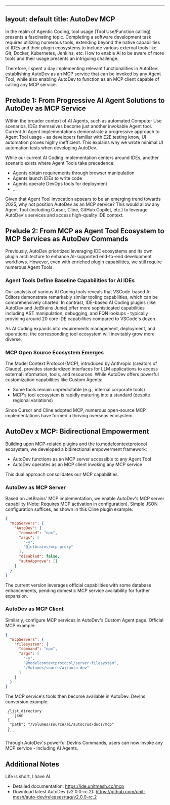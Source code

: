 

---
layout: default
title: AutoDev MCP
---

In the realm of Agentic Coding, tool usage (Tool Use/Function calling) presents a fascinating topic. Completing a software development task requires utilizing numerous tools, extending beyond the native capabilities of IDEs and their plugin ecosystems to include various external tools like Git, Docker, Kubernetes, Jenkins, etc. How to enable AI to be aware of more tools and their usage presents an intriguing challenge.

Therefore, I spent a day implementing relevant functionalities in AutoDev: establishing AutoDev as an MCP service that can be invoked by any Agent Tool, while also enabling AutoDev to function as an MCP client capable of calling any MCP service.

## Prelude 1: From Progressive AI Agent Solutions to AutoDev as MCP Service

Within the broader context of AI Agents, such as automated Computer Use scenarios, IDEs themselves become just another invokable Agent tool. Current AI Agent implementations demonstrate a progressive approach to Agent Tool usage - as developers familiar with E2E testing know, UI automation proves highly inefficient. This explains why we wrote minimal UI automation tests when developing AutoDev.

While our current AI Coding implementation centers around IDEs, another scenario exists where Agent Tools take precedence:
- Agents obtain requirements through browser manipulation
- Agents launch IDEs to write code
- Agents operate DevOps tools for deployment
- ...

Given that Agent Tool invocation appears to be an emerging trend towards 2025, why not position AutoDev as an MCP service? This would allow any Agent Tool (including Cursor, Cline, GitHub Copilot, etc.) to leverage AutoDev's services and access high-quality IDE context.

## Prelude 2: From MCP as Agent Tool Ecosystem to MCP Services as AutoDev Commands

Previously, AutoDev prioritized leveraging IDE ecosystems and its own plugin architecture to enhance AI-supported end-to-end development workflows. However, even with enriched plugin capabilities, we still require numerous Agent Tools.

### Agent Tools Define Baseline Capabilities for AI IDEs

Our analysis of various AI Coding tools reveals that VSCode-based AI Editors demonstrate remarkably similar tooling capabilities, which can be comprehensively charted. In contrast, IDE-based AI Coding plugins (like AutoDev and JetBrains Junie) offer more sophisticated capabilities including AST manipulation, debugging, and FQN lookups - typically providing around 20 core IDE capabilities compared to VSCode's dozen.

As AI Coding expands into requirements management, deployment, and operations, the corresponding tool ecosystem will inevitably grow more diverse.

### MCP Open Source Ecosystem Emerges

The Model Context Protocol (MCP), introduced by Anthropic (creators of Claude), provides standardized interfaces for LLM applications to access external information, tools, and resources. While AutoDev offers powerful customization capabilities like Custom Agents:

- Some tools remain unpredictable (e.g., internal corporate tools)
- MCP's tool ecosystem is rapidly maturing into a standard (despite regional variations)

Since Cursor and Cline adopted MCP, numerous open-source MCP implementations have formed a thriving overseas ecosystem.

## AutoDev x MCP: Bidirectional Empowerment

Building upon MCP-related plugins and the io.modelcontextprotocol ecosystem, we developed a bidirectional empowerment framework:

- AutoDev functions as an MCP server accessible to any Agent Tool
- AutoDev operates as an MCP client invoking any MCP service

This dual approach consolidates our MCP capabilities.

### AutoDev as MCP Server

Based on JetBrains' MCP implementation, we enable AutoDev's MCP server capability (Note: Requires MCP activation in configuration). Simple JSON configuration suffices, as shown in this Cline plugin example:

```json
{
  "mcpServers": {
    "AutoDev": {
      "command": "npx",
      "args": [
        "-y",
        "@jetbrains/mcp-proxy"
      ],
      "disabled": false,
      "autoApprove": []
    }
  }
}
```

The current version leverages official capabilities with some database enhancements, pending domestic MCP service availability for further expansion.

### AutoDev as MCP Client

Similarly, configure MCP services in AutoDev's Custom Agent page. Official MCP example:

```json
{
  "mcpServers": {
    "filesystem": {
      "command": "npx",
      "args": [
        "-y",
        "@modelcontextprotocol/server-filesystem",
        "/Volumes/source/ai/auto-dev"
      ]
    }
  }
}
```

The MCP service's tools then become available in AutoDev. DevIns conversion example:

     /list_directory
     ```json
     {
      "path": "/Volumes/source/ai/autocrud/docs/mcp"
     }
     ```

Through AutoDev's powerful DevIns Commands, users can now invoke any MCP service - including AI Agents.

## Additional Notes

Life is short, I have AI.

- Detailed documentation: https://ide.unitmesh.cc/mcp
- Download latest AutoDev (v2.0.0-rc.2): https://github.com/unit-mesh/auto-dev/releases/tag/v2.0.0-rc.2